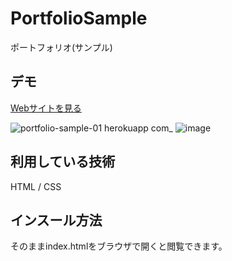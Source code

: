 PortfolioSample
====

ポートフォリオ(サンプル)

## デモ
[Webサイトを見る](https://portfolio-sample-01.herokuapp.com/)

![portfolio-sample-01 herokuapp com_](https://user-images.githubusercontent.com/80800699/123242364-ed2ecd00-d51c-11eb-831e-8bd16dde848c.png)
![image](https://user-images.githubusercontent.com/80800699/123242986-8827a700-d51d-11eb-8bd8-332b4fb6e6c5.png)


## 利用している技術
HTML / CSS

## インスール方法
そのままindex.htmlをブラウザで開くと閲覧できます。
